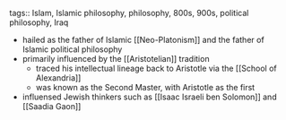 tags:: Islam, Islamic philosophy, philosophy, 800s, 900s, political philosophy, Iraq

- hailed as the father of Islamic [[Neo-Platonism]] and the father of Islamic political philosophy
- primarily influenced by the [[Aristotelian]] tradition
	- traced his intellectual lineage back to Aristotle via the [[School of Alexandria]]
	- was known as the Second Master, with Aristotle as the first
- influensed Jewish thinkers such as [[Isaac Israeli ben Solomon]] and [[Saadia Gaon]]